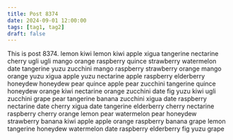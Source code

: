 ```yaml
---
title: Post 8374
date: 2024-09-01 12:00:00
tags: [tag1, tag2]
draft: false
---
```

This is post 8374.
lemon
kiwi
lemon
kiwi
apple
xigua
tangerine
nectarine
cherry
ugli
ugli
mango
orange
raspberry
quince
strawberry
watermelon
date
tangerine
yuzu
zucchini
mango
raspberry
strawberry
orange
mango
orange
yuzu
xigua
apple
yuzu
nectarine
apple
raspberry
elderberry
honeydew
honeydew
pear
quince
apple
pear
zucchini
tangerine
quince
honeydew
orange
kiwi
nectarine
orange
zucchini
date
fig
yuzu
kiwi
ugli
zucchini
grape
pear
tangerine
banana
zucchini
xigua
date
raspberry
nectarine
date
cherry
xigua
date
tangerine
elderberry
cherry
nectarine
raspberry
cherry
orange
lemon
pear
watermelon
pear
honeydew
strawberry
banana
kiwi
apple
apple
orange
raspberry
banana
grape
lemon
tangerine
honeydew
watermelon
date
raspberry
elderberry
fig
yuzu
grape
